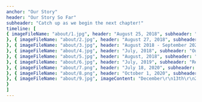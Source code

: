 ```yaml
---
anchor: "Our Story"
header: "Our Story So Far"
subheader: "Catch up as we begin the next chapter!"
timeline: [
{ imageFileName: "about/1.jpg", header: "August 25, 2018", subheader: "We first meet in person", content: "Shikha made a trip with her friends to visit Chicago for the first time. She went out with her friends and asked Neal if he wanted to hang out with all of them. That is when they had met for the first time but with all the loud music and such, we didn't really get to talk. It was still a great time so we made plans to hangout while she was still there during her trip!"
}, { imageFileName: "about/2.jpg", header: "August 27, 2018", subheader: "A First Date", content: "Together we shared the joys of the Chicago highlife (Shikha even convinced Neal that they could walk everywhere). Neal met one of Shikha's cousins where they visited one of Chicago's nicest rooftops and then they spent time walking along the riverwalk. A time where they got to talk and really get to know eachother. The date ended but nothing changed, daily texts and facetime calls continued. Our relationship continued to grow into something we both knew was truly special."
}, { imageFileName: "about/3.jpg", header: "August 2018 - September 2020", subheader: "Long-distance", content: "With us being from 2 different states, we couldn't see eachother as often as most people. For a long time, Neal would try to take trips to New York for conferences to see Shikha on his free time so they could hangout. They would also facetime daily and text daily without realizing really 2 years went by. Neal also forgot to officially ask her to be his girlfriend during this entire time :o"
}, { imageFileName: "about/4.jpg", header: "July, 2018", subheader: "Our first trip", content: "We took a roadtrip up the Blue Ridge Parkway, from Chattanooga, TN to Philadelphia, stopping in Asheville, Roanoke, Charlottesville, Richmond, Williamsburg, and Alexandria along the way. We did some hiking, took in the views, and visited some friends and family."
}, { imageFileName: "about/5.jpg", header: "August, 2018", subheader: "We go international", content: "The first international border we crossed together was Canadian (and we absolutely did not begin the trip with an emergency situation involving Caitlin realizing in Buffalo that she had forgotten her passport in Philly). We've been back to visit Toronto and Niagara Falls since then, and have also made it to England and Japan."
}, { imageFileName: "about/6.jpg", header: "July, 2019", subheader: "Reunited", content: "After fifteen months of navigating a long-distance relationship, we were finally reunited when Caitlin relocated to Sleepy Hollow, NY. Without the need to travel every weekend, Justin finally had time to nerd out, brewing beer and playing D&D with friends."
}, { imageFileName: "about/7.png", header: "July 18, 2020", subheader: "Our family grows", content: "After relocating to the Maryland suburbs of DC, we adopted the best puppy in the universe, Tanuki, from a shelter in Caitlin's hometown of Waldorf."
}, { imageFileName: "about/8.png", header: "October 1, 2020", subheader: "We get engaged", content: "As we picnicked in Washington Square Park, blocks away from where we first met in Philadelphia, Justin popped the question as Caitlin obvliviously cracked jokes before finally realizing what what going on."
}, { imageFileName: "about/9.jpg", imageContent: "December\r\n13th\r\n2020", header: "December 13, 2020", subheader: "The big day!"
}
]
---
```

